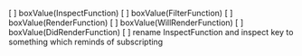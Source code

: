 [ ] boxValue(InspectFunction)
[ ] boxValue(FilterFunction)
[ ] boxValue(RenderFunction)
[ ] boxValue(WillRenderFunction)
[ ] boxValue(DidRenderFunction)
[ ] rename InspectFunction and inspect key to something which reminds of subscripting
